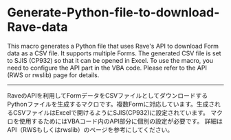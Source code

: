 # Generate-Python-file-to-download-Rave-data

This macro generates a Python file that uses Rave's API to download Form data as a CSV file. It supports multiple Forms. The generated CSV file is set to SJIS (CP932) so that it can be opened in Excel.
To use the macro, you need to configure the API part in the VBA code.
Please refer to the API (RWS or rwslib) page for details.

----------
RaveのAPIを利用してFormデータをCSVファイルとしてダウンロードするPythonファイルを生成するマクロです。複数Formに対応しています。生成されるCSVファイルはExcelで開けるようにSJIS(CP932)に設定されています。
マクロを使用するためにはVBAコード内のAPI部分に個別の設定が必要です。
詳細はAPI（RWSもしくはrwslib）のページを参考にしてください。
